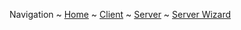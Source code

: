 Navigation ~ [Home](README.md) ~ [Client](CLIENT.md) ~ [Server](SERVER.md) ~ [Server Wizard](WIZARD.md)

